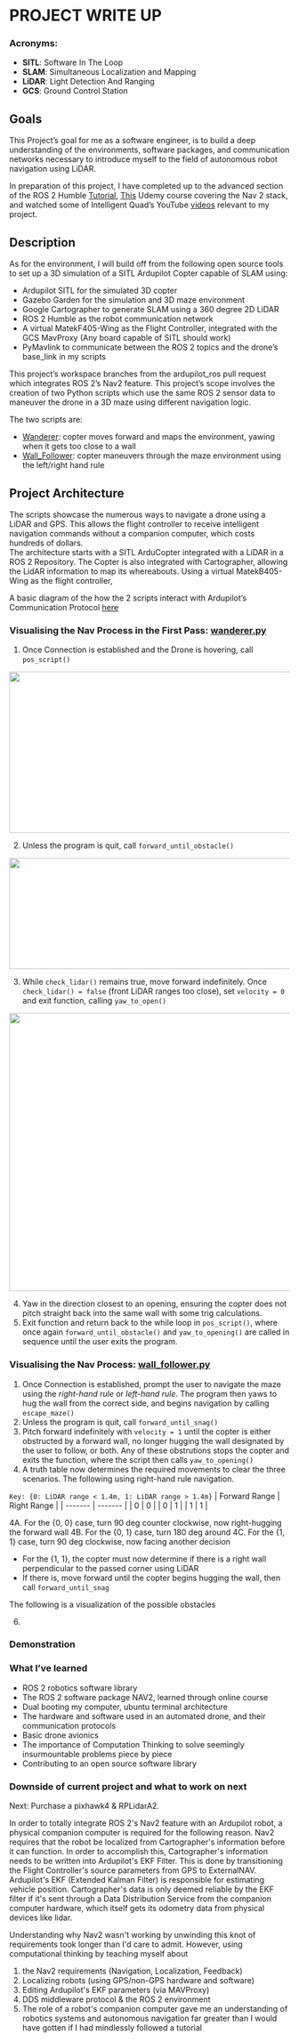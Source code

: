 # PROJECT WRITE UP

### Acronyms:
- **SITL**: Software In The Loop
- **SLAM**: Simultaneous Localization and Mapping
- **LiDAR**: Light Detection And Ranging
- **GCS**: Ground Control Station

## Goals 
This Project’s goal for me as a software engineer, is to build a deep understanding of the environments, software packages, and communication networks necessary to introduce myself to the field of autonomous robot navigation using LiDAR.  

In preparation of this project, I have completed up to the advanced section of the ROS 2 Humble [Tutorial](https://docs.ros.org/en/humble/Tutorials/Intermediate.html), [This](https://www.udemy.com/course/ros2-nav2-stack/learn/lecture/35699436#overview) Udemy course covering the Nav 2 stack, and watched some of Intelligent Quad’s YouTube [videos](https://www.youtube.com/@IntelligentQuads) relevant to my project.

## Description
As for the environment, I will build off from the following open source tools to set up a 3D simulation of a SITL Ardupilot Copter capable of SLAM using:

- Ardupilot SITL for the simulated 3D copter
- Gazebo Garden for the simulation and 3D maze environment
- Google Cartographer to generate SLAM using a 360 degree 2D LiDAR
- ROS 2 Humble as the robot communication network
- A virtual MatekF405-Wing as the Flight Controller, integrated with the GCS MavProxy (Any board capable of SITL should work)
- PyMavlink to communicate between the ROS 2 topics and the drone’s base_link in my scripts

This project’s workspace branches from the ardupilot_ros pull request which integrates ROS 2’s Nav2 feature.  This project’s scope involves the creation of two Python scripts which use the same ROS 2 sensor data to maneuver the drone in a 3D maze using different navigation logic.

The two scripts are:
- [Wanderer](./wanderer.py): copter moves forward and maps the environment, yawing when it gets too close to a wall
- [Wall_Follower](./wall_follower.py): copter maneuvers through the maze environment using the left/right hand rule

## Project Architecture
The scripts showcase the numerous ways to navigate a drone using a LiDAR and GPS.  This allows the flight controller to receive intelligent navigation commands without a companion computer, which costs hundreds of dollars.  
The architecture starts with a SITL ArduCopter integrated with a LiDAR in a ROS 2 Repository. The Copter is also integrated with Cartographer, allowing the LidAR information to map its whereabouts. Using a virtual MatekB405-Wing as the flight controller, 

A basic diagram of the how the 2 scripts interact with Ardupilot’s Communication Protocol [here](Robot_Architecture.png)

### Visualising the Nav Process in the First Pass: [wanderer.py](../wanderer.py)

1. Once Connection is established and the Drone is hovering, call ```pos_script()```

<div align="center">
  <img src="https://github.com/McGovern7/ardupilot-nav-scripts/assets/98053643/d8c5b569-250f-46ba-accb-059936c3ef0e"
    width="600"
    height="290"/>
</div>

2. Unless the program is quit, call ```forward_until_obstacle()```
<div align="center">
  <img src="https://github.com/McGovern7/ardupilot-nav-scripts/assets/98053643/0a377d07-0401-4f23-ad57-620daa47844f"
    width="600"
    height="200"/>
</div>

3. While ```check_lidar()``` remains true, move forward indefinitely. Once ```check_lidar() = false``` (front LiDAR ranges too close), set ```velocity = 0``` and exit function, calling ```yaw_to_open()```
<div align="center">
  <img src="https://github.com/McGovern7/ardupilot-nav-scripts/assets/98053643/6c58fcbf-8bb0-4d86-89e9-278bd1e04a13"
    width="900"
    height="500"/>
</div>

4. Yaw in the direction closest to an opening, ensuring the copter does not pitch straight back into the same wall with some trig calculations.
5. Exit function and return back to the while loop in ```pos_script()```, where once again ```forward_until_obstacle()``` and ```yaw_to_opening()``` are called in sequence until the user exits the program.

### Visualising the Nav Process: [wall_follower.py](../wall_follower.py)

1. Once Connection is established, prompt the user to navigate the maze using the *right-hand rule* or *left-hand rule*. The program then yaws to hug the wall from the correct side, and begins navigation by calling ```escape_maze()```
2. Unless the program is quit, call ```forward_until_snag()```
3. Pitch forward indefinitely with ```velocity = 1``` until the copter is either obstructed by a forward wall, no longer hugging the wall designated by the user to follow, or both. Any of these obstrutions stops the copter and exits the function, where the script then calls ```yaw_to_opening()```
4. A truth table now determines the required movements to clear the three scenarios. The following using right-hand rule navigation.

```Key: {0: LiDAR range < 1.4m, 1: LiDAR range > 1.4m}```
| Forward Range | Right Range  |
| ------- | ------- |
|    0    |    0    |
|    0    |    1    |
|    1    |    1    |

4A. For the {0, 0} case, turn 90 deg counter clockwise, now right-hugging the forward wall 
4B. For the {0, 1} case, turn 180 deg around
4C. For the {1, 1} case, turn 90 deg clockwise, now facing another decision

- For the {1, 1}, the copter must now determine if there is a right wall perpendicular to the passed corner using LiDAR
- If there is, move forward until the copter begins hugging the wall, then call ```forward_until_snag```
  
The following is a visualization of the possible obstacles

6. 

### Demonstration

### What I’ve learned
- ROS 2 robotics software library
- The ROS 2 software package NAV2, learned through online course
- Dual booting my computer, ubuntu terminal architecture
- The hardware and software used in an automated drone, and their communication protocols
- Basic drone avionics
- The importance of Computation Thinking to solve seemingly insurmountable problems piece by piece
- Contributing to an open source software library 

### Downside of current project and what to work on next
Next: Purchase a pixhawk4 & RPLidarA2.

In order to totally integrate ROS 2's Nav2 feature with an Ardupilot robot, a physical companion computer is required for the following reason. Nav2 requires that the robot be localized from Cartographer's information before it can function. In order to accomplish this, Cartographer's information needs to be written into Ardupilot's EKF Filter.  This is done by transitioning the Flight Controller's source parameters from GPS to ExternalNAV. Ardupilot's EKF (Extended Kalman Filter) is responsible for estimating vehicle position. Cartographer's data is only deemed reliable by the EKF filter if it's sent through a Data Distribution Service from the companion computer hardware, which itself gets its odometry data from physical devices like lidar.

Understanding why Nav2 wasn't working by unwinding this knot of requirements took longer than I'd care to admit. However, using computational thinking by teaching myself about

1. the Nav2 requirements (Navigation, Localization, Feedback)
2. Localizing robots (using GPS/non-GPS hardware and software)
3. Editing Ardupilot's EKF parameters (via MAVProxy)
4. DDS middleware protocol & the ROS 2 environment
5. The role of a robot's companion computer gave me an understanding of robotics systems and autonomous navigation far greater than I would have gotten if I had mindlessly followed a tutorial
